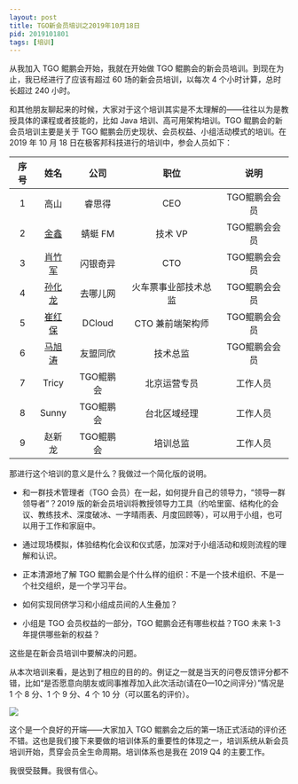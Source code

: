 ```yaml
---
layout: post
title: TGO新会员培训之2019年10月18日
pid: 2019101801
tags: [培训]
---
```



从我加入 TGO 鲲鹏会开始，我就在开始做 TGO 鲲鹏会的新会员培训。到现在为止，我已经进行了应该有超过 60 场的新会员培训，以每次 4 个小时计算，总时长超过 240 小时。

和其他朋友聊起来的时候，大家对于这个培训其实是不太理解的——往往以为是教授具体的课程或者技能的，比如 Java 培训、高可用架构培训。TGO 鲲鹏会的新会员培训主要是关于 TGO 鲲鹏会历史现状、会员权益、小组活动模式的培训。在 2019 年 10 月 18 日在极客邦科技进行的培训中，参会人员如下：


|序号| 姓名 | 公司  | 职位 |说明 |
|:---:|:---:|:---:|:---:|:---:|
|1| 高山 | 睿思得 | CEO |TGO鲲鹏会会员|
|2|[金鑫](https://mp.weixin.qq.com/s/lXf09LoitGKaz06gVh_rXw)|蜻蜓 FM| 技术 VP|TGO鲲鹏会会员|
|3|[肖竹军](https://mp.weixin.qq.com/s/neWzXvvpfbEI0bzHVe24FQ)|闪银奇异|CTO|TGO鲲鹏会会员|
|4|[孙化龙](https://mp.weixin.qq.com/s/neWzXvvpfbEI0bzHVe24FQ)|去哪儿网 |火车票事业部技术总监|TGO鲲鹏会会员|
|5|[崔红保](https://mp.weixin.qq.com/s/gF3uc1b1gBWw0NBsst5ecA)|DCloud| CTO 兼前端架构师 |TGO鲲鹏会会员|
|6|[马旭涛]()|友盟同欣|技术总监|TGO鲲鹏会会员|
|7|Tricy|TGO鲲鹏会|北京运营专员|工作人员|
|8|Sunny|TGO鲲鹏会|台北区域经理|工作人员|
|9|赵新龙|TGO鲲鹏会|培训总监|工作人员|

那进行这个培训的意义是什么？我做过一个简化版的说明。

- 和一群技术管理者（TGO 会员）在一起，如何提升自己的领导力，“领导一群领导者”？2019 版的新会员培训将教授领导力工具（约哈里窗、结构化的会议、教练技术、深度破冰、一字晴雨表、月度回顾等），可以用于小组，也可以用于工作和家庭中。

- 通过现场模拟，体验结构化会议和仪式感，加深对于小组活动和规则流程的理解和认识。

- 正本清源地了解 TGO 鲲鹏会是个什么样的组织：不是一个技术组织、不是一个社交组织，是一个学习平台。

- 如何实现同侪学习和小组成员间的人生叠加？

- 小组是 TGO 会员权益的一部分，TGO 鲲鹏会还有哪些权益？TGO 未来 1-3 年提供哪些新的权益？

这些是在新会员培训中要解决的问题。


从本次培训来看，是达到了相应的目的的。例证之一就是当天的问卷反馈评分都不错，比如“是否愿意向朋友或同事推荐加入此次活动(请在0—10之间评分）”情况是 1 个 8 分、1 个 9 分、4 个 10 分（可以匿名的评价）。

![](/uploads/2017/12/01-fankui.png)

这个是一个良好的开端——大家加入 TGO 鲲鹏会之后的第一场正式活动的评价还不错。这也是我们接下来要做的培训体系的重要性的体现之一，培训系统从新会员培训开始，贯穿会员全生命周期。培训体系也是我在 2019 Q4 的主要工作。

我很受鼓舞。我很有信心。

